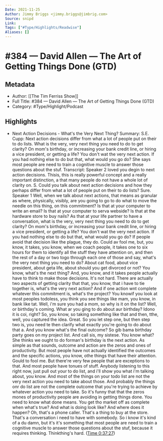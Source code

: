 ```yaml
---
Date: 2021-11-25
Author: Jimmy Briggs <jimmy.briggs@jimbrig.com>
Source: snipd
Link: 
Tags: ["#Type/Highlights/Readwise"]
Aliases: []
---
```

# #384 —  David Allen — The Art of Getting Things Done (GTD)

## Metadata
- Author: [[The Tim Ferriss Show]]
- Full Title: #384 —  David Allen — The Art of Getting Things Done (GTD)
- Category: #Type/Highlight/Podcast

## Highlights
- Next Action Decisions - What's the Very Next Thing?
  Summary:
  S.E. Cupp: Next action decisions differ from what a lot of people put on their to do lists. What is the very, very next thing you need to do to get clarity? On mom's birthday, or increasing your bank credit line, or hiring a vice president, or getting a life? You don't wat the very next action. If you had nothing else to do but that, what would you go do? She says most people are need to train a cognitive muscle to answer those questions about the stuf.
  Transcript:
  Speaker 2
  loved you degin to next action decisions. Thisis, this is really powerful concept and a really important distinction, a that many people do not have a whole lot of clarity on. S. Could you talk about next action decisions and how they perhaps differ from what a lot of people put on their to do lists? Sure.
  Speaker 1
  Well, when we talk about next actions, that means as granular as where, physically, visibly, are you going to go to do what to move the needle on this thing, on this commitment? Is that at your computer to write an email? Is that at your computer to serva webside? Is that at the hardware store to buy nails? As that at your life partner to have a conversation, what is the very, very next thing you need to do to get clarity? On mom's birthday, or increasing your bank credit line, or hiring a vice president, or getting a life? You don't wat the very next action. If you had nothing else to do but that, what would you go do? If people avoid that decision like the plague, they do. Could av fool me, but, you know, it takes, you know, when we coach people, it takes one to six hours for them to identify all the stuff they have attention on, and then the rest of a day or two togo through each one of those and say, what's the very next thing you need to do? About cat food, about vice president, about geta life, about should you get divorced or not? You know, what's the next thing? And, you know, and it takes people actually have to think to make those decisions. It's not hard. There are actually two aspects of getting clarity that that, you know, that i have to tie together is, what's the very next action? And if one action wnt complete whatever this commitment is, what's the project? You knowif you look at most peoples todoless, you think you see things like mam, you know, in bank like tat. Well, i'm sure you had a mom, so why is it on the list? Well, or birthday's coming. What ar you ging to do about aur birthday? Idono it is coi, right? So, you know, so taking something like that and then, tthe, well, you captured the idea. Great. So you let step one, but then step two is, you need te then clarify what exactly you're going to do about that a. And you know what's the final outcome? So gib bama birthday party goes on my project list. And call sis, my sistese. You know what? She thinks we ought to do forman's birthday is the next action. As simple as that sounds, outcome and action are the zeros and ones of productivity. But most people have not actually identified the outcomes and the specific actions, you know, othe things that have their attention. Gould to fool me. But there're very few people that are exceptions to that. And most people have tonues of stuff. Anybody listening to this right now, just pull out your to do list, and i'll show you what i'm talking about, you know. And most of the things on your todo list are not the very next action you need to take about those. And probably the things onr do list are not the complete outcome that you're trying to achieve by whatever action you need to take. So it's funny that that the zeros mones of productivity people are avoiding in getting things done. You need to know what done means. You get tho market off as complete when what's true? And what is doing look like? And where does it happen? Oh, that's a phone caller. That's a thing to buy at the store. That's a conversation i need to have with somebody. So i know it's kind of a du damn, but it's it's something that most people are need to train a cognitive muscle to answer those questions about the stuf, because it requires thinking. Thinkthing's hard. ([Time 0:37:27](https://share.snipd.com/snip/1218edb6-db41-4222-86f1-3ec0977fb6de))
